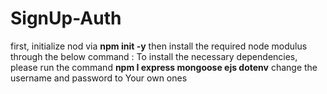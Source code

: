 # SignUp-Auth
first, initialize nod via 
**npm init -y**
then install the required node modulus through the below command :
To install the necessary dependencies, please run the command **npm I express mongoose ejs dotenv**
change the username and password to Your own ones

